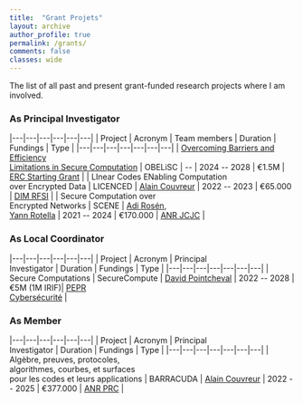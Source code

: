 ```yaml
---
title:  "Grant Projets"
layout: archive
author_profile: true
permalink: /grants/
comments: false
classes: wide
---
```


<style>
div {
  text-align: justify;
  text-justify: inter-word;
}
</style>

The list of all past and present grant-funded research projects where I am involved.

### As Principal Investigator

|---|---|---|---|---|---|
| Project | Acronym | Team members | Duration | Fundings | Type |
|---|---|---|---|---|---|---|
| [Overcoming Barriers and Efficiency <br> Limitations in Secure Computation](https://geoffroycouteau.github.io/obelisc) | OBELiSC | -- | 2024 -- 2028 | €1.5M | [ERC Starting Grant](https://erc.europa.eu/apply-grant/starting-grant) |
| LInear Codes ENabling Computation <br> over Encrypted Data | LICENCED | [Alain Couvreur](https://www.lix.polytechnique.fr/Labo/Alain.Couvreur/) | 2022 -- 2023 | €65.000 | [DIM RFSI](https://dim-rfsi.fr/projets/appel-a-projets-scientifiques-2021) |
| Secure Computation over <br> Encrypted Networks | SCENE | [Adi Rosén](https://www.irif.fr/~adiro/),<br> [Yann Rotella](https://rotella.fr/) | 2021 -- 2024 | €170.000 | [ANR JCJC](https://anr.fr/fr/detail/call/appel-a-projets-generique-2021/?tx_anrprojects_request%5Baction%5D=show&cHash=16674fce7ebadc3329d8e0c319f14624) |

### As Local Coordinator

|---|---|---|---|---|---|
| Project | Acronym | Principal <br> Investigator | Duration | Fundings | Type |
|---|---|---|---|---|---|---|
| Secure Computations | SecureCompute | [David Pointcheval](https://www.di.ens.fr/david.pointcheval/index.php) | 2022 -- 2028 | €5M (1M IRIF)| [PEPR <br> Cybersécurité](https://anr.fr/fr/detail/call/pepr-cybersecurite-appel-a-projets-2022/?tx_anrprojects_request%5Baction%5D=show&cHash=8e3af47312e6cd8cd8ceb49d19667954) |

### As Member

|---|---|---|---|---|---|
| Project | Acronym | Principal <br> Investigator | Duration | Fundings | Type |
|---|---|---|---|---|---|---|
| Algèbre, preuves, protocoles,<br> algorithmes, courbes, et surfaces<br> pour les codes et leurs applications | BARRACUDA | [Alain Couvreur](https://www.lix.polytechnique.fr/Labo/Alain.Couvreur/) | 2022 -- 2025 | €377.000 | [ANR PRC](https://anr.fr/fileadmin/aap/2021/selection/aapg-selection-2021-3.pdf) |

<!--
## ANR Project --- SCENE


### Context

A vast body of work has been dedicated to the development of widely adopted methods to protect the exchange of sensitive data over large communication networks, such as the web. Almost 75% of the total internet traffic [is now encrypted](https://www.fortinet.com/blog/industry-trends/as-the-holiday-season-draws-near--mobile-malware-attacks-are-pre.html); in parallel, a vast ecosystem of data-driven applications has emerged, building upon the impressive development of machine learning algorithms. When fed with large sets of labelled data, deep neural networks and other supervised learning methods have the potential to revolutionize numerous sectors, from autonomous cars to the discovery of new therapeutics. This creates a paradoxical situation: the importance of protecting individual’s privacy is now widely recognized, and encrypted communication became the default form of communication; yet, there are strong incentives to publicly reveal the very same private information that encryption methods were designed to protect – at the individual level, because this enables the use of applications such as social networks and recommendation systems, and at the society level, because datasets of sensitive information are the core resource needed in machine learning methods.

To resolve this contradictory situation, the approach has been until now to release private databases stripped of clear identifying data (names, address, email, phone number). Typically, anonymized medical data have not been considered private across the world, and are made [publicly accessible](https://healthdata.gov/), or [distributed](https://www.newscientist.com/article/2086454-revealed-google-ai-has-access-to-huge-haul-of-nhs-patient-data/#ixzz62LTrEfc3) to researchers and industrials. However, it is now widely recognized that this completely fails to reconcile privacy with data usability: even after being anonymized, the remaining information in these public datasets suffices, in an overwhelming majority of the cases, to fully identify almost every individual in the dataset ([1](https://www.gwern.net/docs/genetics/2013-gymrek.pdf), [2](https://arxiv.org/pdf/1902.00717.pdf), [3](https://imperialcollegelondon.app.box.com/s/lqqcugie51pllz26uixjvx0uio8qxgo5/file/493461282808), among many others -- for example, the combination of ZIP code, birth date, and gender already suffices to uniquely identify 87% of the American population, see [4](https://dataprivacylab.org/projects/identifiability/paper1.pdf)). This creates a major concern for privacy, and as the policy makers are realizing it, regulations are evolving in consequence (including modifications to the US HIPAA, or the EU GDPR).

Secure computation is an active research area, introduced in 1986 in the seminal work of [Yao](https://ieeexplore.ieee.org/document/4568207). In the conflicting interplay between the need for large datasets in machine learning applications, and the crucial importance of protecting sensitive data, secure computation aims at achieving the best of both worlds and fully reconciling these two goals. It allows to distributively evaluate arbitrary functions on private data held by different individuals, without disclosing these data publicly – in fact, without ever disclosing anything more than the outcome of the calculation, even to the participants. Hence, rather than anonymizing datasets before using them in calculations, secure computation allows to never reveal them. With the failure of data anonymization, secure computation has emerged as the most promising approach for guaranteeing the privacy of sensitive data without giving up on the promises of modern data-driven applications. While early feasibility results were mainly of theoretical interest, there has been tremendous improvements in the past decade, to the point that modern protocols are now no longer beyond the reach of the computational power of modern computers. As a consequence, secure computation solutions are now being proposed by several companies ([1](https://sharemind.cyber.ee/), [2](https://www.unboundtech.com/)) , and secure computation protocols have already been used in a variety of real-world situations where important calculations had to be done on data that could not be disclosed, from [auctions in agriculture markets](https://eprint.iacr.org/2008/068.pdf) to [IT studies in Estonia](https://eprint.iacr.org/2015/1159.pdf), from [tax-fraud detection](https://cyber.ee/research/reports/T-4-24-Privacy-preserving-tax-fraud-detection-in-the-cloud-with-realistic-data-volumes.pdf) to computation of [pay equity metrics by gender and ethnicity](https://www.cs.bu.edu/techreports/pdf/2016-008-mpc-lightweight-web-app.pdf) in the Boston area.

However, as of today, the deployment of concrete solutions for secure computation remains severely limited: in the above examples, preparing the secure protocol required months to years of work of a dedicated team, and executing it required hours of computations over large servers. This remains very far from a satisfying solution to the usability versus privacy problem, which would require a large-scale, on-demand secure computation solution which can be run quickly and efficiently over standard machines, between any group of users interacting over an encrypted communication network.

### Objective

In this context, our goal is to push the efficiency boundaries of large-scale secure computation, both asymptotically (by obtaining upper and lower bounds on the efficiency which secure computation protocols can reach in various models) and with respect to concrete runtime (by pushing forward a new approach to overcome the limitations of the standard paradigm secure computation). Our aim is also to evaluate precisely the concrete efficiency of our protocols through runtime analysis; as the coordinator of this project did in previous works on overcoming efficiency barriers for secure computation, we will also seek to obtain optimized implementations for some of the protocols developed in this project, through collaborations with researchers outside of the team, in order to precisely evaluate their impact on secure computation in real world situations.

<!-- We now elaborate on our approach. In the modern paradigm used in all recent works, a secure computation protocol is divided in two phases: a preprocessing phase, in which long, correlated random strings (independent of the private inputs) are generated and distributed among the participants, and an online phase, in which the material generated in the preprocessing phase (from now on, the preprocessing material) is used in the actual computation. This model is called the preprocessing model. The advantage of this method is that the online phase is, in general, extremely efficient: its computational efficiency is comparable to that of computing the function in the clear. The generation of the preprocessing material, while considerably more expensive, does not require the knowledge of the inputs or the target function, hence can be executed ahead of time. Yet, while this approach makes secure computation practically feasible, the heavy preprocessing phase is what prevents it from being widely deployed in practice. Indeed, each time the participants want to enable the possibility of executing a single secure protocol in the future, they need to engage ahead of time in a computationally intensive preprocessing phase with each of the possible participants, and store very large quantities of preprocessing material until the actual computation takes place. This makes this approach prohibitive for regular users (as opposed to, e.g., countries or major companies).

The coordinator of the project, Geoffroy Couteau, has laid two years ago the foundations of a new approach, whose goal is to resolve this issue and enable secure computation to be widely used, at practically feasible computational and storage costs [1-2,5,7]. This new approach is best described through its analogy to the simpler task of protecting communications: secure communication proceeds by letting the users exchange short keys, which can be locally used to encrypt arbitrarily large amounts of data (using symmetric ciphers) before sending them over the network. Similarly, this new approach aims at designing methods which allow the users to distributively generate short correlated keys, which can then be locally used by the participants to generate, whenever they need to execute a secure computation protocol, arbitrarily large amounts of preprocessing material, without requiring any interaction or long-term storage. This would effectively enable a large-scale use of secure computation over encrypted networks such as the internet, overcoming most efficiency barriers that prevent it from being currently deployed. The development of methods for the local generation of arbitrary amounts of preprocessing material is a very challenging problem, with deep connections to theoretical questions in cryptography, coding theory, and learning theory; yet, important theoretical and practical improvements have already been made in the past years by the coordinator of the project [1-2,4-5,7], partly in collaboration with another member [4]. These previous results mainly addressed the case of computations involving two users; the important case of large-scale distributed computation remains essentially open, and is the main target of this project.
 -->